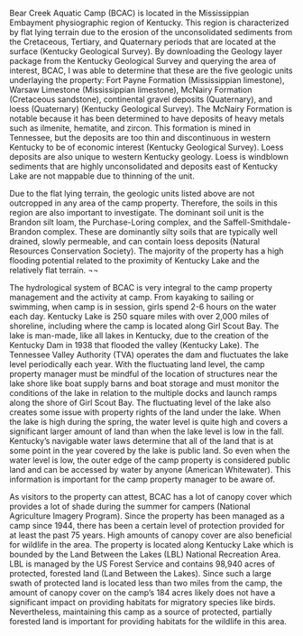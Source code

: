 Bear Creek Aquatic Camp (BCAC) is located in the Mississippian Embayment physiographic region of Kentucky. This region is characterized by flat lying terrain due to the erosion of the unconsolidated sediments from the Cretaceous, Tertiary, and Quaternary periods that are located at the surface (Kentucky Geological Survey). By downloading the Geology layer package from the Kentucky Geological Survey and querying the area of interest, BCAC, I was able to determine that these are the five geologic units underlaying the property: Fort Payne Formation (Mississippian limestone), Warsaw Limestone (Mississippian limestone), McNairy Formation (Cretaceous sandstone), continental gravel deposits (Quaternary), and loess (Quaternary) (Kentucky Geological Survey). The McNairy Formation is notable because it has been determined to have deposits of heavy metals such as ilmenite, hematite, and zircon. This formation is mined in Tennessee, but the deposits are too thin and discontinuous in western Kentucky to be of economic interest (Kentucky Geological Survey). Loess deposits are also unique to western Kentucky geology. Loess is windblown sediments that are highly unconsolidated and deposits east of Kentucky Lake are not mappable due to thinning of the unit. 

Due to the flat lying terrain, the geologic units listed above are not outcropped in any area of the camp property. Therefore, the soils in this region are also important to investigate. The dominant soil unit is the Brandon silt loam, the Purchase-Loring complex, and the Saffell-Smithdale-Brandon complex. These are dominantly silty soils that are typically well drained, slowly permeable, and can contain loess deposits (Natural Resources Conservation Society). The majority of the property has a high flooding potential related to the proximity of Kentucky Lake and the relatively flat terrain. ¬¬

The hydrological system of BCAC is very integral to the camp property management and the activity at camp. From kayaking to sailing or swimming, when camp is in session, girls spend 2-6 hours on the water each day. Kentucky Lake is 250 square miles with over 2,000 miles of shoreline, including where the camp is located along Girl Scout Bay. The lake is man-made, like all lakes in Kentucky, due to the creation of the Kentucky Dam in 1938 that flooded the valley (Kentucky Lake). The Tennessee Valley Authority (TVA) operates the dam and fluctuates the lake level periodically each year. With the fluctuating land level, the camp property manager must be mindful of the location of structures near the lake shore like boat supply barns and boat storage and must monitor the conditions of the lake in relation to the multiple docks and launch ramps along the shore of Girl Scout Bay. The fluctuating level of the lake also creates some issue with property rights of the land under the lake. When the lake is high during the spring, the water level is quite high and covers a significant larger amount of land than when the lake level is low in the fall. Kentucky’s navigable water laws determine that all of the land that is at some point in the year covered by the lake is public land. So even when the water level is low, the outer edge of the camp property is considered public land and can be accessed by water by anyone (American Whitewater). This information is important for the camp property manager to be aware of. 

As visitors to the property can attest, BCAC has a lot of canopy cover which provides a lot of shade during the summer for campers (National Agriculture Imagery Program). Since the property has been managed as a camp since 1944, there has been a certain level of protection provided for at least the past 75 years. High amounts of canopy cover are also beneficial for wildlife in the area. The property is located along Kentucky Lake which is bounded by the Land Between the Lakes (LBL) National Recreation Area. LBL is managed by the US Forest Service and contains 98,940 acres of protected, forested land (Land Between the Lakes). Since such a large swath of protected land is located less than two miles from the camp, the amount of canopy cover on the camp’s 184 acres likely does not have a significant impact on providing habitats for migratory species like birds. Nevertheless, maintaining this camp as a source of protected, partially forested land is important for providing habitats for the wildlife in this area. 
